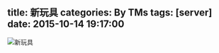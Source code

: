 title: 新玩具
categories: By TMs
tags: [server]
date: 2015-10-14 19:17:00
---

![新玩具][1]


  [1]: https://cdn.tms.qnxg.net/article/20181026/imgs/3.png
